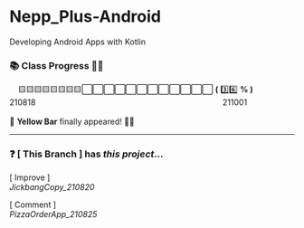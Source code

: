 # Nepp_Plus-Android
Developing Android Apps with Kotlin<br>

### 📚 Class Progress 👩‍💻
&nbsp;&nbsp;&nbsp;&nbsp;🟨🟨🟨🟨🟨🟨🟨🟨⬜️⬜️⬜️⬜️⬜️⬜️⬜️⬜️⬜️⬜️⬜️⬜️ __(__ 3️⃣6️⃣ __% )__ <br>
210818&nbsp;&nbsp;&nbsp;&nbsp;&nbsp;&nbsp;&nbsp;&nbsp;&nbsp;&nbsp;&nbsp;&nbsp;&nbsp;&nbsp;&nbsp;&nbsp;
&nbsp;&nbsp;&nbsp;&nbsp;&nbsp;&nbsp;&nbsp;&nbsp;&nbsp;&nbsp;&nbsp;&nbsp;&nbsp;&nbsp;&nbsp;&nbsp;&nbsp;
&nbsp;&nbsp;&nbsp;&nbsp;&nbsp;&nbsp;&nbsp;&nbsp;&nbsp;&nbsp;&nbsp;&nbsp;&nbsp;&nbsp;&nbsp;&nbsp;&nbsp;
&nbsp;&nbsp;&nbsp;&nbsp;&nbsp;&nbsp;&nbsp;&nbsp;&nbsp;&nbsp;&nbsp;&nbsp;&nbsp;&nbsp;&nbsp;&nbsp;&nbsp;
&nbsp;&nbsp;&nbsp;&nbsp;&nbsp;&nbsp;&nbsp;&nbsp;&nbsp;&nbsp;&nbsp;&nbsp;&nbsp;211001<br></br>
💬 __Yellow Bar__ finally appeared! 👏👏

***

### ❓ [ This Branch ] has *this project*...
[ Improve ]<br>
*JickbangCopy_210820*

[ Comment ]<br>
*PizzaOrderApp_210825*
